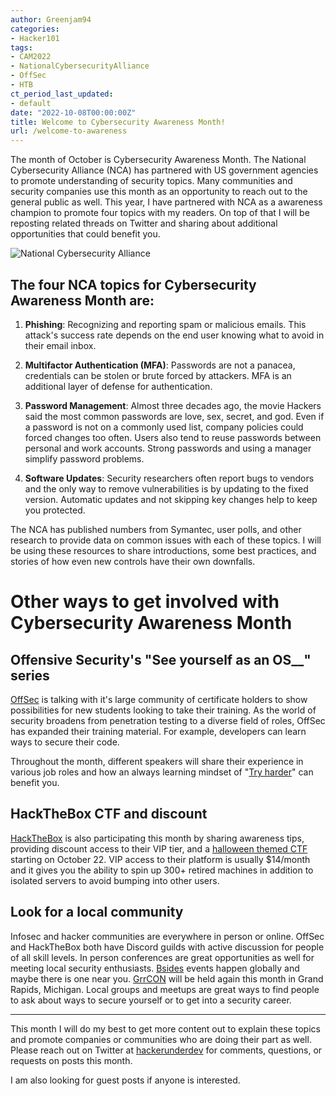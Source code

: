 ```yaml
---
author: Greenjam94
categories:
- Hacker101
tags:
- CAM2022
- NationalCybersecurityAlliance
- OffSec
- HTB
ct_period_last_updated:
- default
date: "2022-10-08T00:00:00Z"
title: Welcome to Cybersecurity Awareness Month!
url: /welcome-to-awareness
---
```


The month of October is Cybersecurity Awareness Month. The National Cybersecurity Alliance (NCA) has partnered with US government agencies to promote understanding of security topics.
Many communities and security companies use this month as an opportunity to reach out to the general public as well. This year, I have partnered with NCA as a awareness champion to promote four topics with my readers. On top of that I will be reposting related threads on Twitter and sharing about additional opportunities that could benefit you.

![National Cybersecurity Alliance](/images/CAM2022/CAM_LOCKUP_HORIZONTAL_full_color.jpg)

## The four NCA topics for Cybersecurity Awareness Month are:

1. **Phishing**: Recognizing and reporting spam or malicious emails. This attack's success rate depends on the end user knowing what to avoid in their email inbox.

2. **Multifactor Authentication (MFA)**: Passwords are not a panacea, credentials can be stolen or brute forced by attackers. MFA is an additional layer of defense for authentication.

3. **Password Management**: Almost three decades ago, the movie Hackers said the most common passwords are love, sex, secret, and god. Even if a password is not on a commonly used list, company policies could forced changes too often. Users also tend to reuse passwords between personal and work accounts. Strong passwords and using a manager simplify password problems.

4. **Software Updates**: Security researchers often report bugs to vendors and the only way to remove vulnerabilities is by updating to the fixed version. Automatic updates and not skipping key changes help to keep you protected.

The NCA has published numbers from Symantec, user polls, and other research to provide data on common issues with each of these topics. I will be using these resources to share introductions, some best practices, and stories of how even new controls have their own downfalls.

# Other ways to get involved with Cybersecurity Awareness Month

## Offensive Security's "See yourself as an OS__" series

[OffSec](https://www.offensive-security.com/csa/) is talking with it's large community of certificate holders to show possibilities for new students looking to take their training. As the world of security broadens from penetration testing to a diverse field of roles, OffSec has expanded their training material. For example, developers can learn ways to secure their code. 

Throughout the month, different speakers will share their experience in various job roles and how an always learning mindset of "[Try harder](https://www.offensive-security.com/offsec/what-it-means-to-try-harder/)" can benefit you.

## HackTheBox CTF and discount

[HackTheBox](https://www.hackthebox.com/newsroom/hack-the-boo) is also participating this month by sharing awareness tips, providing discount access to their VIP tier, and a [halloween themed CTF](https://ctf.hackthebox.com/event/details/hack-the-boo-637?utm_source=website&utm_medium=press&utm_campaign=hacktheboo) starting on October 22. VIP access to their platform is usually $14/month and it gives you the ability to spin up 300+ retired machines in addition to isolated servers to avoid bumping into other users.

## Look for a local community

Infosec and hacker communities are everywhere in person or online. OffSec and HackTheBox both have Discord guilds with active discussion for people of all skill levels. In person conferences are great opportunities as well for meeting local security enthusiasts. [Bsides](http://www.securitybsides.com/) events happen globally and maybe there is one near you. [GrrCON](https://grrcon.com/) will be held again this month in Grand Rapids, Michigan. Local groups and meetups are great ways to find people to ask about ways to secure yourself or to get into a security career.

---

This month I will do my best to get more content out to explain these topics and promote companies or communities who are doing their part as well. Please reach out on Twitter at [hackerunderdev](https://twitter.com/hackerunderdev) for comments, questions, or requests on posts this month.

I am also looking for guest posts if anyone is interested.